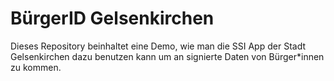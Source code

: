 # BürgerID Gelsenkirchen
Dieses Repository beinhaltet eine Demo, wie man die SSI App der Stadt Gelsenkirchen dazu benutzen kann um an signierte Daten von Bürger\*innen zu kommen.
